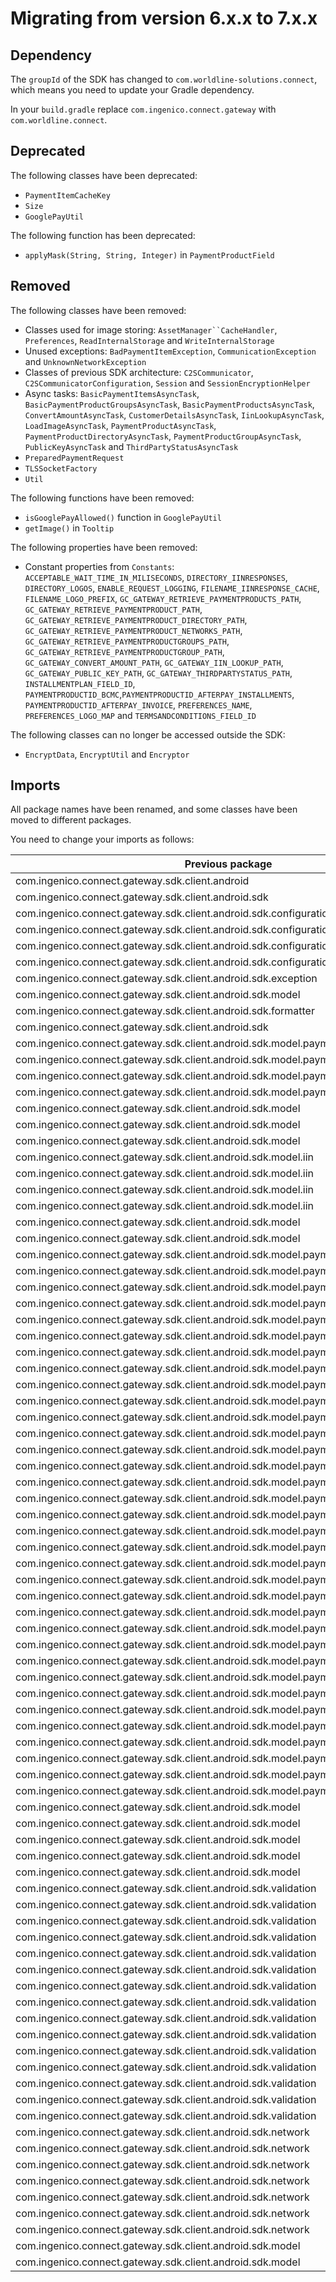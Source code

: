 # Migrating from version 6.x.x to 7.x.x

## Dependency
The `groupId` of the SDK has changed to `com.worldline-solutions.connect`, which means you need to update your Gradle dependency.

In your `build.gradle` replace `com.ingenico.connect.gateway` with `com.worldline.connect`.

## Deprecated
The following classes have been deprecated:
- `PaymentItemCacheKey`
- `Size`
- `GooglePayUtil`

The following function has been deprecated:
- `applyMask(String, String, Integer)` in `PaymentProductField`

## Removed
The following classes have been removed:
- Classes used for image storing: `AssetManager``CacheHandler`, `Preferences`, `ReadInternalStorage` and `WriteInternalStorage`
- Unused exceptions: `BadPaymentItemException`, `CommunicationException` and `UnknownNetworkException`
- Classes of previous SDK architecture: `C2SCommunicator`, `C2SCommunicatorConfiguration`, `Session` and `SessionEncryptionHelper`
- Async tasks: `BasicPaymentItemsAsyncTask`, `BasicPaymentProductGroupsAsyncTask`, `BasicPaymentProductsAsyncTask`, `ConvertAmountAsyncTask`,
    `CustomerDetailsAsyncTask`, `IinLookupAsyncTask`, `LoadImageAsyncTask`, `PaymentProductAsyncTask`, `PaymentProductDirectoryAsyncTask`,
    `PaymentProductGroupAsyncTask`, `PublicKeyAsyncTask` and `ThirdPartyStatusAsyncTask`
- `PreparedPaymentRequest`
- `TLSSocketFactory`
- `Util`


The following functions have been removed:
- `isGooglePayAllowed()` function in `GooglePayUtil`
- `getImage()` in `Tooltip`

The following properties have been removed:
- Constant properties from `Constants`: `ACCEPTABLE_WAIT_TIME_IN_MILISECONDS`, `DIRECTORY_IINRESPONSES`, `DIRECTORY_LOGOS`, `ENABLE_REQUEST_LOGGING`,
    `FILENAME_IINRESPONSE_CACHE`, `FILENAME_LOGO_PREFIX`, `GC_GATEWAY_RETRIEVE_PAYMENTPRODUCTS_PATH`, `GC_GATEWAY_RETRIEVE_PAYMENTPRODUCT_PATH`,
    `GC_GATEWAY_RETRIEVE_PAYMENTPRODUCT_DIRECTORY_PATH`, `GC_GATEWAY_RETRIEVE_PAYMENTPRODUCT_NETWORKS_PATH`,
    `GC_GATEWAY_RETRIEVE_PAYMENTPRODUCTGROUPS_PATH`, `GC_GATEWAY_RETRIEVE_PAYMENTPRODUCTGROUP_PATH`, `GC_GATEWAY_CONVERT_AMOUNT_PATH`,
    `GC_GATEWAY_IIN_LOOKUP_PATH`, `GC_GATEWAY_PUBLIC_KEY_PATH`, `GC_GATEWAY_THIRDPARTYSTATUS_PATH`, `INSTALLMENTPLAN_FIELD_ID`,
    `PAYMENTPRODUCTID_BCMC`,`PAYMENTPRODUCTID_AFTERPAY_INSTALLMENTS`, `PAYMENTPRODUCTID_AFTERPAY_INVOICE`, `PREFERENCES_NAME`,
    `PREFERENCES_LOGO_MAP` and `TERMSANDCONDITIONS_FIELD_ID`

The following classes can no longer be accessed outside the SDK:
- `EncryptData`, `EncryptUtil` and `Encryptor`

## Imports
All package names have been renamed, and some classes have been moved to different packages. 

You need to change your imports as follows:

| Previous package                                                                      | Class / Enum / Interface                            | New package                                   
|---------------------------------------------------------------------------------------|-----------------------------------------------------|------------------------------------------------------------------------
| com.ingenico.connect.gateway.sdk.client.android                                       | ConnectSDK                                          | com.worldline.connect.sdk.client.android
| com.ingenico.connect.gateway.sdk.client.android.sdk                                   | ClientApi                                           | com.worldline.connect.sdk.client.android
| com.ingenico.connect.gateway.sdk.client.android.sdk.configuration                     | ConnectSDKConfiguration                             | com.worldline.connect.sdk.client.android.configuration      
| com.ingenico.connect.gateway.sdk.client.android.sdk.configuration                     | PaymentConfiguration                                | com.worldline.connect.sdk.client.android.configuration 
| com.ingenico.connect.gateway.sdk.client.android.sdk.configuration                     | SessionConfiguration                                | com.worldline.connect.sdk.client.android.configuration    
| com.ingenico.connect.gateway.sdk.client.android.sdk.configuration                     | Constants                                           | com.worldline.connect.sdk.client.android.constants     
| com.ingenico.connect.gateway.sdk.client.android.sdk.exception                         | EncryptDataException                                | com.worldline.connect.sdk.client.android.exception    
| com.ingenico.connect.gateway.sdk.client.android.sdk.model                             | FormatResult                                        | com.worldline.connect.sdk.client.android.formatter
| com.ingenico.connect.gateway.sdk.client.android.sdk.formatter                         | StringFormatter                                     | com.worldline.connect.sdk.client.android.formatter
| com.ingenico.connect.gateway.sdk.client.android.sdk                                   | GooglePayUtil                                       | com.worldline.connect.sdk.client.android.googlepay
| com.ingenico.connect.gateway.sdk.client.android.sdk.model.paymentproduct              | KeyValuePair                                        | com.worldline.connect.sdk.client.android.model.accountonfile.attributes
| com.ingenico.connect.gateway.sdk.client.android.sdk.model.paymentproduct              | AccountOnFileDisplay                                | com.worldline.connect.sdk.client.android.model.accountonfile.displayhints
| com.ingenico.connect.gateway.sdk.client.android.sdk.model.paymentproduct.displayhints | DisplayHintsAccountOnFile                           | com.worldline.connect.sdk.client.android.model.accountonfile.displayhints
| com.ingenico.connect.gateway.sdk.client.android.sdk.model.paymentproduct              | AccountOnFile                                       | com.worldline.connect.sdk.client.android.model.accountonfile
| com.ingenico.connect.gateway.sdk.client.android.sdk.model                             | ConvertedAmountResponse                             | com.worldline.connect.sdk.client.android.model.convertamount
| com.ingenico.connect.gateway.sdk.client.android.sdk.model                             | DirectoryEntry                                      | com.worldline.connect.sdk.client.android.model.directoryentry
| com.ingenico.connect.gateway.sdk.client.android.sdk.model                             | PaymentProductDirectoryResponse                     | com.worldline.connect.sdk.client.android.model.directoryentry
| com.ingenico.connect.gateway.sdk.client.android.sdk.model.iin                         | IinDetail                                           | com.worldline.connect.sdk.client.android.model.iindetails
| com.ingenico.connect.gateway.sdk.client.android.sdk.model.iin                         | IinDetailsRequest                                   | com.worldline.connect.sdk.client.android.model.iindetails
| com.ingenico.connect.gateway.sdk.client.android.sdk.model.iin                         | IinDetailsResponse                                  | com.worldline.connect.sdk.client.android.model.iindetails
| com.ingenico.connect.gateway.sdk.client.android.sdk.model.iin                         | IinStatus                                           | com.worldline.connect.sdk.client.android.model.iindetails
| com.ingenico.connect.gateway.sdk.client.android.sdk.model                             | AmountOfMoney                                       | com.worldline.connect.sdk.client.android.model.paymentcontext
| com.ingenico.connect.gateway.sdk.client.android.sdk.model                             | PaymentContext                                      | com.worldline.connect.sdk.client.android.model.paymentcontext
| com.ingenico.connect.gateway.sdk.client.android.sdk.model.paymentproduct              | BasicPaymentItem                                    | com.worldline.connect.sdk.client.android.model.paymentitem
| com.ingenico.connect.gateway.sdk.client.android.sdk.model.paymentproduct              | BasicPaymentItems                                   | com.worldline.connect.sdk.client.android.model.paymentitem
| com.ingenico.connect.gateway.sdk.client.android.sdk.model.paymentproduct.displayHints | DisplayHintsPaymentItem                             | com.worldline.connect.sdk.client.android.model.paymentitem
| com.ingenico.connect.gateway.sdk.client.android.sdk.model.paymentproduct              | PaymentItem                                         | com.worldline.connect.sdk.client.android.model.paymentitem
| com.ingenico.connect.gateway.sdk.client.android.sdk.model.paymentproduct.displayHints | DisplayHintsProductFields                           | com.worldline.connect.sdk.client.android.model.paymentproduct.field.displayhints
| com.ingenico.connect.gateway.sdk.client.android.sdk.model.paymentproduct              | FormElement                                         | com.worldline.connect.sdk.client.android.model.paymentproduct.field.displayhints
| com.ingenico.connect.gateway.sdk.client.android.sdk.model.paymentproduct              | PaymentProductFieldDisplayElement                   | com.worldline.connect.sdk.client.android.model.paymentproduct.field.displayhints
| com.ingenico.connect.gateway.sdk.client.android.sdk.model.paymentproduct              | Tooltip                                             | com.worldline.connect.sdk.client.android.model.paymentproduct.field.displayhints
| com.ingenico.connect.gateway.sdk.client.android.sdk.model.paymentproduct              | ValueMap                                            | com.worldline.connect.sdk.client.android.model.paymentproduct.field.displayhints
| com.ingenico.connect.gateway.sdk.client.android.sdk.model.paymentproduct              | DataRestrictions                                    | com.worldline.connect.sdk.client.android.model.paymentproduct.field
| com.ingenico.connect.gateway.sdk.client.android.sdk.model.paymentproduct              | PaymentProductField                                 | com.worldline.connect.sdk.client.android.model.paymentproduct.field
| com.ingenico.connect.gateway.sdk.client.android.sdk.model.paymentproduct.specificdata | PaymentProduct302SpecificData                       | com.worldline.connect.sdk.client.android.model.paymentproduct.specificdata
| com.ingenico.connect.gateway.sdk.client.android.sdk.model.paymentproduct.specificdata | PaymentProduct320SpecificData                       | com.worldline.connect.sdk.client.android.model.paymentproduct.specificdata
| com.ingenico.connect.gateway.sdk.client.android.sdk.model.paymentproduct.specificdata | PaymentProduct863SpecificData                       | com.worldline.connect.sdk.client.android.model.paymentproduct.specificdata
| com.ingenico.connect.gateway.sdk.client.android.sdk.model.paymentproduct.validation   | BoletoBancarioRequiredness                          | com.worldline.connect.sdk.client.android.model.paymentproduct.validation
| com.ingenico.connect.gateway.sdk.client.android.sdk.model.paymentproduct.validation   | EmailAddress                                        | com.worldline.connect.sdk.client.android.model.paymentproduct.validation
| com.ingenico.connect.gateway.sdk.client.android.sdk.model.paymentproduct.validation   | ExpirationDate                                      | com.worldline.connect.sdk.client.android.model.paymentproduct.validation
| com.ingenico.connect.gateway.sdk.client.android.sdk.model.paymentproduct.validation   | FixedList                                           | com.worldline.connect.sdk.client.android.model.paymentproduct.validation
| com.ingenico.connect.gateway.sdk.client.android.sdk.model.paymentproduct.validation   | IBAN                                                | com.worldline.connect.sdk.client.android.model.paymentproduct.validation
| com.ingenico.connect.gateway.sdk.client.android.sdk.model.paymentproduct.validation   | Length                                              | com.worldline.connect.sdk.client.android.model.paymentproduct.validation
| com.ingenico.connect.gateway.sdk.client.android.sdk.model.paymentproduct.validation   | Luhn                                                | com.worldline.connect.sdk.client.android.model.paymentproduct.validation
| com.ingenico.connect.gateway.sdk.client.android.sdk.model.paymentproduct.validation   | Range                                               | com.worldline.connect.sdk.client.android.model.paymentproduct.validation
| com.ingenico.connect.gateway.sdk.client.android.sdk.model.paymentproduct.validation   | RegularExpression                                   | com.worldline.connect.sdk.client.android.model.paymentproduct.validation
| com.ingenico.connect.gateway.sdk.client.android.sdk.model.paymentproduct.validation   | ResidentIdNumber                                    | com.worldline.connect.sdk.client.android.model.paymentproduct.validation
| com.ingenico.connect.gateway.sdk.client.android.sdk.model.paymentproduct.validation   | TermsAndConditions                                  | com.worldline.connect.sdk.client.android.model.paymentproduct.validation
| com.ingenico.connect.gateway.sdk.client.android.sdk.model.paymentproduct.validation   | Validator                                           | com.worldline.connect.sdk.client.android.model.paymentproduct.validation
| com.ingenico.connect.gateway.sdk.client.android.sdk.model.paymentproduct              | AuthenticationIndicator                             | com.worldline.connect.sdk.client.android.model.paymentproduct
| com.ingenico.connect.gateway.sdk.client.android.sdk.model.paymentproduct              | BasicPaymentProduct                                 | com.worldline.connect.sdk.client.android.model.paymentproduct
| com.ingenico.connect.gateway.sdk.client.android.sdk.model.paymentproduct              | BasicPaymentProducts                                | com.worldline.connect.sdk.client.android.model.paymentproduct
| com.ingenico.connect.gateway.sdk.client.android.sdk.model.paymentproduct              | MobileIntegrationLevel                              | com.worldline.connect.sdk.client.android.model.paymentproduct
| com.ingenico.connect.gateway.sdk.client.android.sdk.model.paymentproduct              | PaymentProduct                                      | com.worldline.connect.sdk.client.android.model.paymentproduct
| com.ingenico.connect.gateway.sdk.client.android.sdk.model.paymentproduct              | BasicPaymentProductGroup                            | com.worldline.connect.sdk.client.android.model.paymentproductgroup
| com.ingenico.connect.gateway.sdk.client.android.sdk.model.paymentproduct              | BasicPaymentProductGroups                           | com.worldline.connect.sdk.client.android.model.paymentproductgroup
| com.ingenico.connect.gateway.sdk.client.android.sdk.model.paymentproduct              | PaymentProductGroup                                 | com.worldline.connect.sdk.client.android.model.paymentproductgroup
| com.ingenico.connect.gateway.sdk.client.android.sdk.model                             | EncryptedPaymentRequest                             | com.worldline.connect.sdk.client.android.model.paymentrequest
| com.ingenico.connect.gateway.sdk.client.android.sdk.model                             | PaymentRequest                                      | com.worldline.connect.sdk.client.android.model.paymentrequest
| com.ingenico.connect.gateway.sdk.client.android.sdk.model                             | PublicKeyResponse                                   | com.worldline.connect.sdk.client.android.model.publickey
| com.ingenico.connect.gateway.sdk.client.android.sdk.model                             | ThirdPartyStatus                                    | com.worldline.connect.sdk.client.android.model.thirdpartystatus
| com.ingenico.connect.gateway.sdk.client.android.sdk.model                             | ThirdPartyStatusResponse                            | com.worldline.connect.sdk.client.android.model.thirdpartystatus
| com.ingenico.connect.gateway.sdk.client.android.sdk.validation                        | AbstractValidationRule                              | com.worldline.connect.sdk.client.android.model.validation
| com.ingenico.connect.gateway.sdk.client.android.sdk.validation                        | ValidationErrorMessage                              | com.worldline.connect.sdk.client.android.model.validation
| com.ingenico.connect.gateway.sdk.client.android.sdk.validation                        | ValidationRule                                      | com.worldline.connect.sdk.client.android.model.validation
| com.ingenico.connect.gateway.sdk.client.android.sdk.validation                        | ValidationRuleBoletoBancarioRequiredness            | com.worldline.connect.sdk.client.android.model.validation
| com.ingenico.connect.gateway.sdk.client.android.sdk.validation                        | ValidationRuleEmailAddress                          | com.worldline.connect.sdk.client.android.model.validation
| com.ingenico.connect.gateway.sdk.client.android.sdk.validation                        | ValidationRuleExpirationDate                        | com.worldline.connect.sdk.client.android.model.validation
| com.ingenico.connect.gateway.sdk.client.android.sdk.validation                        | ValidationRuleFixedList                             | com.worldline.connect.sdk.client.android.model.validation
| com.ingenico.connect.gateway.sdk.client.android.sdk.validation                        | ValidationRuleIBAN                                  | com.worldline.connect.sdk.client.android.model.validation
| com.ingenico.connect.gateway.sdk.client.android.sdk.validation                        | ValidationRuleLength                                | com.worldline.connect.sdk.client.android.model.validation
| com.ingenico.connect.gateway.sdk.client.android.sdk.validation                        | ValidationRuleLuhn                                  | com.worldline.connect.sdk.client.android.model.validation
| com.ingenico.connect.gateway.sdk.client.android.sdk.validation                        | ValidationRuleRange                                 | com.worldline.connect.sdk.client.android.model.validation
| com.ingenico.connect.gateway.sdk.client.android.sdk.validation                        | ValidationRuleRegex                                 | com.worldline.connect.sdk.client.android.model.validation
| com.ingenico.connect.gateway.sdk.client.android.sdk.validation                        | ValidationRuleResidentIdNumber                      | com.worldline.connect.sdk.client.android.model.validation
| com.ingenico.connect.gateway.sdk.client.android.sdk.validation                        | ValidationRuleTermsAndConditions                    | com.worldline.connect.sdk.client.android.model.validation
| com.ingenico.connect.gateway.sdk.client.android.sdk.validation                        | ValidationType                                      | com.worldline.connect.sdk.client.android.model.validation
| com.ingenico.connect.gateway.sdk.client.android.sdk.network                           | ApiErrorResponse                                    | com.worldline.connect.sdk.client.android.model.network
| com.ingenico.connect.gateway.sdk.client.android.sdk.network                           | Error                                               | com.worldline.connect.sdk.client.android.model.network
| com.ingenico.connect.gateway.sdk.client.android.sdk.network                           | Success<X>                                          | com.worldline.connect.sdk.client.android.model.network
| com.ingenico.connect.gateway.sdk.client.android.sdk.network                           | ApiError                                            | com.worldline.connect.sdk.client.android.model.network
| com.ingenico.connect.gateway.sdk.client.android.sdk.network                           | Failure                                             | com.worldline.connect.sdk.client.android.model.network
| com.ingenico.connect.gateway.sdk.client.android.sdk.network                           | NetworkResponse                                     | com.worldline.connect.sdk.client.android.model.network
| com.ingenico.connect.gateway.sdk.client.android.sdk.network                           | UnknownNetworkResponseException                     | com.worldline.connect.sdk.client.android.model.network
| com.ingenico.connect.gateway.sdk.client.android.sdk.model                             | PaymentItemCacheKey                                 | com.worldline.connect.sdk.client.android.model.util
| com.ingenico.connect.gateway.sdk.client.android.sdk.model                             | Size                                                | com.worldline.connect.sdk.client.android.model.util
